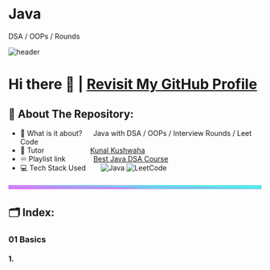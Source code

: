 # Java
DSA / OOPs / Rounds

![header](https://capsule-render.vercel.app/api?type=waving&color=gradient&customColorList=30)
<h1 align="left"> Hi there 👋 | <a href="https://github.com/TridentifyIshaan"> Revisit My GitHub Profile</a> </h1>

## 💫 About The Repository:
- 🌱 What is it about? &emsp; Java with DSA / OOPs / Interview Rounds / Leet Code
- 💞 Tutor &emsp; &emsp; &emsp; &emsp; &nbsp; &nbsp; <a href="https://www.youtube.com/@KunalKushwaha">Kunal Kushwaha</a>
- ♾️ Playlist link &emsp; &emsp; &nbsp; &nbsp; <a href="https://youtube.com/playlist?list=PL9gnSGHSqcnr_DxHsP7AW9ftq0AtAyYqJ&si=AG8E7wGfOYLsCCzq">Best Java DSA Course</a> 
- 💻 Tech Stack Used &emsp; &nbsp; ![Java](https://img.shields.io/badge/Java-ED8B00?style=flat&logo=openjdk&logoColor=white) ![LeetCode](https://img.shields.io/badge/-LeetCode-FFA116?style=flat&logo=LeetCode&logoColor=black)

![alt text](https://github.com/ChaosXYZ/ChaosXYZ/blob/main/divider.png?raw=true)

## 🗂️ Index:

### 01 Basics
<h4> 1.  </h4>
